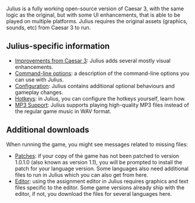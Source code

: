 Julius is a fully working open-source version of Caesar 3, with the same logic as the original, but with some UI enhancements, that is able to be played on multiple platforms. Julius requires the original assets (graphics, sounds, etc) from Caesar 3 to run.

## Julius-specific information

- [Improvements from Caesar 3](Improvements-from-Caesar-3): Julius adds several mostly visual enhancements.
- [Command-line options](Command-line-options): a description of the command-line options you can use with Julius.
- [Configuration](Configuration): Julius contains additional optional behaviours and gameplay changes.
- [Hotkeys](Hotkeys): in Julius, you can configure the hotkeys yourself, learn how.
- [MP3 Support](MP3-Support): Julius supports playing high-quality MP3 files instead of the regular game music in WAV format.

## Additional downloads

When running the game, you might see messages related to missing files:

- [Patches](Patches): if your copy of the game has not been patched to version 1.0.1.0 (also known as version 1.1), you will be prompted to install the patch for your language version. Some languages also need additional files to run in Julius which you can also get from here.
- [Editor](Editor): using the assignment editor in Julius requires graphics and text files specific to the editor. Some game versions already ship with the editor, if not, you download the files for several languages here.
